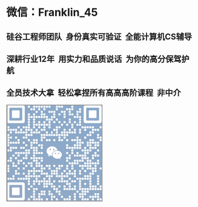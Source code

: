 # 微信：Franklin_45
## 硅谷工程师团队&nbsp;&nbsp;身份真实可验证&nbsp;&nbsp;全能计算机CS辅导
## 深耕行业12年&nbsp;&nbsp;用实力和品质说话&nbsp;&nbsp;为你的高分保驾护航
## 全员技术大拿&nbsp;&nbsp;轻松拿捏所有高高高阶课程&nbsp;&nbsp;非中介
![微信](./wechat.png)
